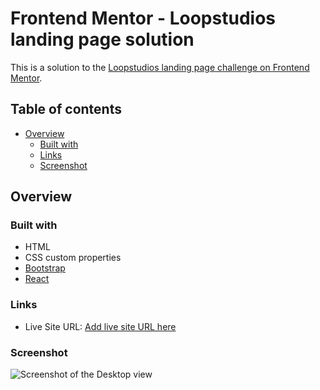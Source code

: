 # Frontend Mentor - Loopstudios landing page solution

This is a solution to the [Loopstudios landing page challenge on Frontend Mentor](https://www.frontendmentor.io/challenges/loopstudios-landing-page-N88J5Onjw).

## Table of contents

- [Overview](#overview)
  - [Built with](#built-with)
  - [Links](#links)
  - [Screenshot](#screenshot)

## Overview

### Built with

- HTML
- CSS custom properties
- [Bootstrap](https://getbootstrap.com/)
- [React](https://reactjs.org/)

### Links

- Live Site URL: [Add live site URL here](https://zsolt270.github.io/Loopstudios-landing-page/)

### Screenshot

![Screenshot of the Desktop view](./src/assets/images/loopstudios_desktop_finished.png) 


